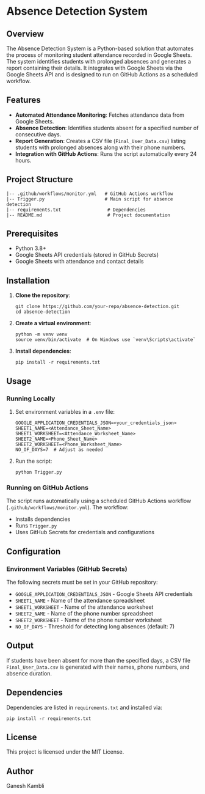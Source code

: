 # Absence Detection System

## Overview
The Absence Detection System is a Python-based solution that automates the process of monitoring student attendance recorded in Google Sheets. The system identifies students with prolonged absences and generates a report containing their details. It integrates with Google Sheets via the Google Sheets API and is designed to run on GitHub Actions as a scheduled workflow.

## Features
- **Automated Attendance Monitoring**: Fetches attendance data from Google Sheets.
- **Absence Detection**: Identifies students absent for a specified number of consecutive days.
- **Report Generation**: Creates a CSV file (`Final_User_Data.csv`) listing students with prolonged absences along with their phone numbers.
- **Integration with GitHub Actions**: Runs the script automatically every 24 hours.

## Project Structure
```
|-- .github/workflows/monitor.yml   # GitHub Actions workflow
|-- Trigger.py                      # Main script for absence detection
|-- requirements.txt                 # Dependencies
|-- README.md                        # Project documentation
```

## Prerequisites
- Python 3.8+
- Google Sheets API credentials (stored in GitHub Secrets)
- Google Sheets with attendance and contact details

## Installation
1. **Clone the repository**:
   ```
   git clone https://github.com/your-repo/absence-detection.git
   cd absence-detection
   ```
2. **Create a virtual environment**:
   ```
   python -m venv venv
   source venv/bin/activate  # On Windows use `venv\Scripts\activate`
   ```
3. **Install dependencies**:
   ```
   pip install -r requirements.txt
   ```

## Usage
### Running Locally
1. Set environment variables in a `.env` file:
   ```
   GOOGLE_APPLICATION_CREDENTIALS_JSON=<your_credentials_json>
   SHEET1_NAME=<Attendance_Sheet_Name>
   SHEET1_WORKSHEET=<Attendance_Worksheet_Name>
   SHEET2_NAME=<Phone_Sheet_Name>
   SHEET2_WORKSHEET=<Phone_Worksheet_Name>
   NO_OF_DAYS=7  # Adjust as needed
   ```
2. Run the script:
   ```
   python Trigger.py
   ```

### Running on GitHub Actions
The script runs automatically using a scheduled GitHub Actions workflow (`.github/workflows/monitor.yml`). The workflow:
- Installs dependencies
- Runs `Trigger.py`
- Uses GitHub Secrets for credentials and configurations

## Configuration
### Environment Variables (GitHub Secrets)
The following secrets must be set in your GitHub repository:
- `GOOGLE_APPLICATION_CREDENTIALS_JSON` - Google Sheets API credentials
- `SHEET1_NAME` - Name of the attendance spreadsheet
- `SHEET1_WORKSHEET` - Name of the attendance worksheet
- `SHEET2_NAME` - Name of the phone number spreadsheet
- `SHEET2_WORKSHEET` - Name of the phone number worksheet
- `NO_OF_DAYS` - Threshold for detecting long absences (default: 7)

## Output
If students have been absent for more than the specified days, a CSV file `Final_User_Data.csv` is generated with their names, phone numbers, and absence duration.

## Dependencies
Dependencies are listed in `requirements.txt` and installed via:
```
pip install -r requirements.txt
```

## License
This project is licensed under the MIT License.

## Author
Ganesh Kambli

